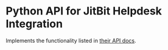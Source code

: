 # Python API for JitBit Helpdesk Integration

Implements the functionality listed in [their API docs](https://www.jitbit.com/helpdesk/helpdesk-api/).
